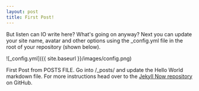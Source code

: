 ```yaml
---
layout: post
title: First Post!
---
```

But listen can IO write here? What's going on anyway?
Next you can update your site name, avatar and other options using the _config.yml file in the root of your repository (shown below).

![_config.yml]({{ site.baseurl }}/images/config.png)

First Post from POSTS FILE. Go into /_posts/ and update the Hello World markdown file. For more instructions head over to the [Jekyll Now repository](https://github.com/barryclark/jekyll-now) on GitHub.
